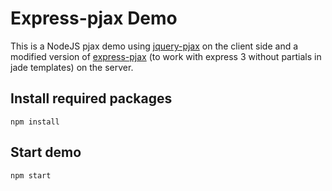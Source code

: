 # Express-pjax Demo

This is a NodeJS pjax demo using [jquery-pjax](https://github.com/defunkt/jquery-pjax) on the client side and a modified version of [express-pjax](http://github.com/optikfluffel/express-pjax) (to work with express 3 without partials in jade templates) on the server.

## Install required packages

    npm install

## Start demo

    npm start
